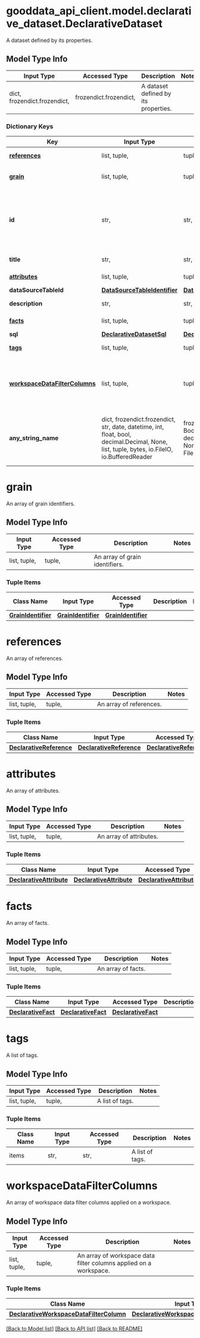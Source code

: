 # gooddata_api_client.model.declarative_dataset.DeclarativeDataset

A dataset defined by its properties.

## Model Type Info
Input Type | Accessed Type | Description | Notes
------------ | ------------- | ------------- | -------------
dict, frozendict.frozendict,  | frozendict.frozendict,  | A dataset defined by its properties. | 

### Dictionary Keys
Key | Input Type | Accessed Type | Description | Notes
------------ | ------------- | ------------- | ------------- | -------------
**[references](#references)** | list, tuple,  | tuple,  | An array of references. | 
**[grain](#grain)** | list, tuple,  | tuple,  | An array of grain identifiers. | 
**id** | str,  | str,  | The Dataset ID. This ID is further used to refer to this instance of dataset. | 
**title** | str,  | str,  | A dataset title. | 
**[attributes](#attributes)** | list, tuple,  | tuple,  | An array of attributes. | [optional] 
**dataSourceTableId** | [**DataSourceTableIdentifier**](DataSourceTableIdentifier.md) | [**DataSourceTableIdentifier**](DataSourceTableIdentifier.md) |  | [optional] 
**description** | str,  | str,  | A dataset description. | [optional] 
**[facts](#facts)** | list, tuple,  | tuple,  | An array of facts. | [optional] 
**sql** | [**DeclarativeDatasetSql**](DeclarativeDatasetSql.md) | [**DeclarativeDatasetSql**](DeclarativeDatasetSql.md) |  | [optional] 
**[tags](#tags)** | list, tuple,  | tuple,  | A list of tags. | [optional] 
**[workspaceDataFilterColumns](#workspaceDataFilterColumns)** | list, tuple,  | tuple,  | An array of workspace data filter columns applied on a workspace. | [optional] 
**any_string_name** | dict, frozendict.frozendict, str, date, datetime, int, float, bool, decimal.Decimal, None, list, tuple, bytes, io.FileIO, io.BufferedReader | frozendict.frozendict, str, BoolClass, decimal.Decimal, NoneClass, tuple, bytes, FileIO | any string name can be used but the value must be the correct type | [optional]

# grain

An array of grain identifiers.

## Model Type Info
Input Type | Accessed Type | Description | Notes
------------ | ------------- | ------------- | -------------
list, tuple,  | tuple,  | An array of grain identifiers. | 

### Tuple Items
Class Name | Input Type | Accessed Type | Description | Notes
------------- | ------------- | ------------- | ------------- | -------------
[**GrainIdentifier**](GrainIdentifier.md) | [**GrainIdentifier**](GrainIdentifier.md) | [**GrainIdentifier**](GrainIdentifier.md) |  | 

# references

An array of references.

## Model Type Info
Input Type | Accessed Type | Description | Notes
------------ | ------------- | ------------- | -------------
list, tuple,  | tuple,  | An array of references. | 

### Tuple Items
Class Name | Input Type | Accessed Type | Description | Notes
------------- | ------------- | ------------- | ------------- | -------------
[**DeclarativeReference**](DeclarativeReference.md) | [**DeclarativeReference**](DeclarativeReference.md) | [**DeclarativeReference**](DeclarativeReference.md) |  | 

# attributes

An array of attributes.

## Model Type Info
Input Type | Accessed Type | Description | Notes
------------ | ------------- | ------------- | -------------
list, tuple,  | tuple,  | An array of attributes. | 

### Tuple Items
Class Name | Input Type | Accessed Type | Description | Notes
------------- | ------------- | ------------- | ------------- | -------------
[**DeclarativeAttribute**](DeclarativeAttribute.md) | [**DeclarativeAttribute**](DeclarativeAttribute.md) | [**DeclarativeAttribute**](DeclarativeAttribute.md) |  | 

# facts

An array of facts.

## Model Type Info
Input Type | Accessed Type | Description | Notes
------------ | ------------- | ------------- | -------------
list, tuple,  | tuple,  | An array of facts. | 

### Tuple Items
Class Name | Input Type | Accessed Type | Description | Notes
------------- | ------------- | ------------- | ------------- | -------------
[**DeclarativeFact**](DeclarativeFact.md) | [**DeclarativeFact**](DeclarativeFact.md) | [**DeclarativeFact**](DeclarativeFact.md) |  | 

# tags

A list of tags.

## Model Type Info
Input Type | Accessed Type | Description | Notes
------------ | ------------- | ------------- | -------------
list, tuple,  | tuple,  | A list of tags. | 

### Tuple Items
Class Name | Input Type | Accessed Type | Description | Notes
------------- | ------------- | ------------- | ------------- | -------------
items | str,  | str,  | A list of tags. | 

# workspaceDataFilterColumns

An array of workspace data filter columns applied on a workspace.

## Model Type Info
Input Type | Accessed Type | Description | Notes
------------ | ------------- | ------------- | -------------
list, tuple,  | tuple,  | An array of workspace data filter columns applied on a workspace. | 

### Tuple Items
Class Name | Input Type | Accessed Type | Description | Notes
------------- | ------------- | ------------- | ------------- | -------------
[**DeclarativeWorkspaceDataFilterColumn**](DeclarativeWorkspaceDataFilterColumn.md) | [**DeclarativeWorkspaceDataFilterColumn**](DeclarativeWorkspaceDataFilterColumn.md) | [**DeclarativeWorkspaceDataFilterColumn**](DeclarativeWorkspaceDataFilterColumn.md) |  | 

[[Back to Model list]](../../README.md#documentation-for-models) [[Back to API list]](../../README.md#documentation-for-api-endpoints) [[Back to README]](../../README.md)

